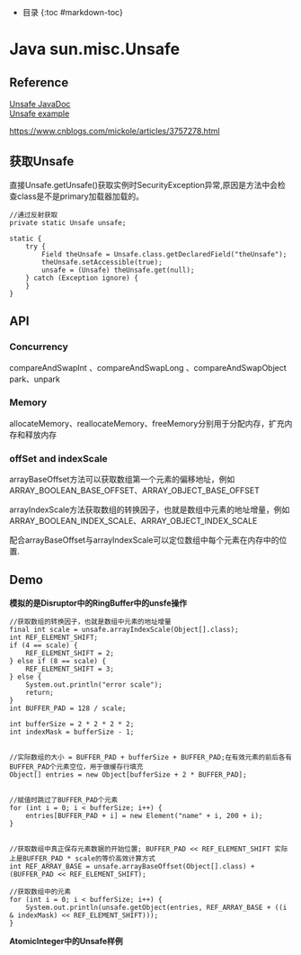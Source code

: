 - 目录
{:toc #markdown-toc}	

# Java sun.misc.Unsafe



## Reference
[Unsafe JavaDoc](http://www.docjar.com/docs/api/sun/misc/Unsafe.html) <br/>
[Unsafe example](http://mishadoff.com/blog/java-magic-part-4-sun-dot-misc-dot-unsafe/)

https://www.cnblogs.com/mickole/articles/3757278.html


## 获取Unsafe
直接Unsafe.getUnsafe()获取实例时SecurityException异常,原因是方法中会检查class是不是primary加载器加载的。

```
//通过反射获取
private static Unsafe unsafe;

static {
    try {
        Field theUnsafe = Unsafe.class.getDeclaredField("theUnsafe");
        theUnsafe.setAccessible(true);
        unsafe = (Unsafe) theUnsafe.get(null);
    } catch (Exception ignore) {
    }
}
```


## API

### Concurrency
compareAndSwapInt 、compareAndSwapLong  、compareAndSwapObject <br/>
park、unpark

### Memory
allocateMemory、reallocateMemory、freeMemory分别用于分配内存，扩充内存和释放内存


### offSet and indexScale
arrayBaseOffset方法可以获取数组第一个元素的偏移地址，例如 ARRAY_BOOLEAN_BASE_OFFSET、ARRAY_OBJECT_BASE_OFFSET

arrayIndexScale方法获取数组的转换因子，也就是数组中元素的地址增量，例如ARRAY_BOOLEAN_INDEX_SCALE、ARRAY_OBJECT_INDEX_SCALE

配合arrayBaseOffset与arrayIndexScale可以定位数组中每个元素在内存中的位置.



## Demo
**模拟的是Disruptor中的RingBuffer中的unsfe操作**
```
//获取数组的转换因子，也就是数组中元素的地址增量
final int scale = unsafe.arrayIndexScale(Object[].class);
int REF_ELEMENT_SHIFT;
if (4 == scale) {
    REF_ELEMENT_SHIFT = 2;
} else if (8 == scale) {
    REF_ELEMENT_SHIFT = 3;
} else {
    System.out.println("error scale");
    return;
}
int BUFFER_PAD = 128 / scale;

int bufferSize = 2 * 2 * 2 * 2;
int indexMask = bufferSize - 1;


//实际数组的大小 = BUFFER_PAD + bufferSize + BUFFER_PAD;在有效元素的前后各有BUFFER_PAD个元素空位，用于做缓存行填充
Object[] entries = new Object[bufferSize + 2 * BUFFER_PAD];


//赋值时跳过了BUFFER_PAD个元素
for (int i = 0; i < bufferSize; i++) {
    entries[BUFFER_PAD + i] = new Element("name" + i, 200 + i);
}


//获取数组中真正保存元素数据的开始位置; BUFFER_PAD << REF_ELEMENT_SHIFT 实际上是BUFFER_PAD * scale的等价高效计算方式
int REF_ARRAY_BASE = unsafe.arrayBaseOffset(Object[].class) + (BUFFER_PAD << REF_ELEMENT_SHIFT);

//获取数组中的元素
for (int i = 0; i < bufferSize; i++) {
    System.out.println(unsafe.getObject(entries, REF_ARRAY_BASE + ((i & indexMask) << REF_ELEMENT_SHIFT)));
}
```

**AtomicInteger中的Unsafe样例**



